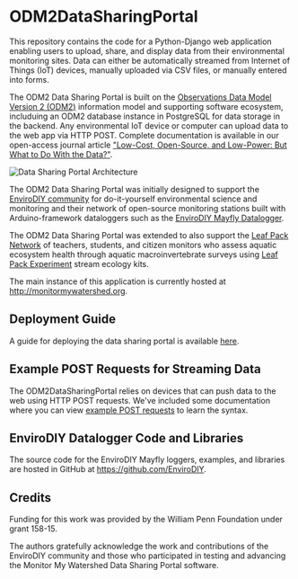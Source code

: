 # ODM2DataSharingPortal
This repository contains the code for a Python-Django web application enabling users to upload, share, and display data from their environmental monitoring sites. Data can either be automatically streamed from Internet of Things (IoT) devices, manually uploaded via CSV files, or manually entered into forms.

The ODM2 Data Sharing Portal is built on the [Observations Data Model Version 2 (ODM2)](http://www.odm2.org) information model and supporting software ecosystem, includuing an ODM2 database instance in PostgreSQL for data storage in the backend. Any environmental IoT device or computer can upload data to the web app via HTTP POST. Complete documentation is available in our open-access journal article ["Low-Cost, Open-Source, and Low-Power: But What to Do With the Data?"](https://doi.org/10.3389/feart.2019.00067).

![Data Sharing Portal Architecture](https://github.com/ODM2/ODM2DataSharingPortal/blob/master/doc/ArchitectureDiagram/Data%20Sharing%20Portal%20Architecture%20with%20Logos%20-%20Copy.png)

The ODM2 Data Sharing Portal was initially designed to support the [EnviroDIY community](http://www.envirodiy.org) for do-it-yourself environmental science and monitoring and their network of open-source monitoring stations built with Arduino-framework dataloggers such as the [EnviroDIY Mayfly Datalogger](https://github.com/EnviroDIY/EnviroDIY_Mayfly_Logger). 

The ODM2 Data Sharing Portal was extended to also support the [Leaf Pack Network](https://leafpacknetwork.org) of teachers, students, and citizen monitors who assess aquatic ecosystem health through aquatic macroinvertebrate surveys using [Leaf Pack Experiment](https://leafpacknetwork.org/resources/equipment/) stream ecology kits.

The main instance of this application is currently hosted at http://monitormywatershed.org.

## Deployment Guide
A guide for deploying the data sharing portal is available [here](https://github.com/ODM2/ODM2DataSharingPortal/blob/master/doc/deployment_guide.md).

## Example POST Requests for Streaming Data
The ODM2DataSharingPortal relies on devices that can push data to the web using HTTP POST requests. We've included some documentation where you can view [example POST requests](https://github.com/ODM2/ODM2WebSDL/blob/master/doc/example_rest_requests.md) to learn the syntax.

## EnviroDIY Datalogger Code and Libraries
The source code for the EnviroDIY Mayfly loggers, examples, and libraries are hosted in GitHub at https://github.com/EnviroDIY.

## Credits 
Funding for this work was provided by the William Penn Foundation under grant 158-15. 

The authors gratefully acknowledge the work and contributions of the EnviroDIY community and those who participated in testing and advancing the Monitor My Watershed Data Sharing Portal software.
